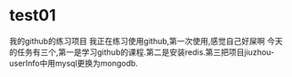 # test01
我的github的练习项目
我正在练习使用github,第一次使用,感觉自己好屎啊
今天的任务有三个,第一是学习github的课程.第二是安装redis.第三把项目jiuzhou-userInfo中用mysql更换为mongodb.
